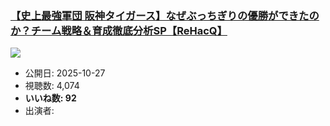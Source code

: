 ### [【史上最強軍団 阪神タイガース】なぜぶっちぎりの優勝ができたのか？チーム戦略＆育成徹底分析SP【ReHacQ】](https://www.youtube.com/watch?v=E31C9WONv0o)
[![](https://img.youtube.com/vi/E31C9WONv0o/sddefault.jpg)](https://www.youtube.com/watch?v=E31C9WONv0o)
-   公開日: 2025-10-27
-   視聴数: 4,074
-   **いいね数: 92**
-   出演者: 
